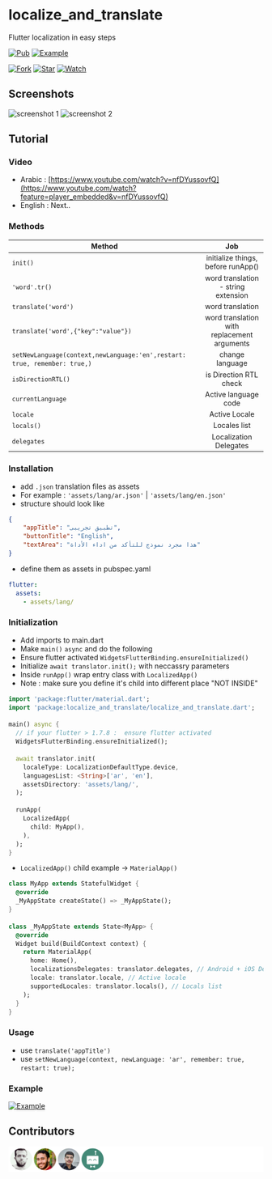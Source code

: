 # localize_and_translate

Flutter localization in easy steps

[![Pub](https://img.shields.io/badge/Localize%20And%20Translate-pub-blue)](https://pub.dev/packages/localize_and_translate)
[![Example](https://img.shields.io/badge/Example-Ex-success)](https://pub.dev/packages/localize_and_translate#-example-tab-)

[![Fork](https://img.shields.io/github/forks/msayed-net/localize_and_translate?style=social)](https://github.com/msayed-net/localize_and_translate/fork)
[![Star](https://img.shields.io/github/stars/msayed-net/localize_and_translate?style=social)](https://github.com/msayed-net/localize_and_translate/stargazers)
[![Watch](https://img.shields.io/github/watchers/msayed-net/localize_and_translate?style=social)](https://github.com/msayed-net/localize_and_translate/)  

## Screenshots

![screenshot 1](https://github.com/msayed-net/localize_and_translate/blob/master/screenshot1.jpeg?raw=true)
![screenshot 2](https://github.com/msayed-net/localize_and_translate/blob/master/screenshot2.jpeg?raw=true)

## Tutorial

### Video

* Arabic : [https://www.youtube.com/watch?v=nfDYussovfQ](https://www.youtube.com/watch?feature=player_embedded&v=nfDYussovfQ)
* English : Next..

### Methods

| Method        | Job           |
| ------------- |:-------------:|
| `init()` |initialize things, before runApp()|
| `'word'.tr()` |word translation - string extension|
| `translate('word')` |word translation |
| `translate('word',{"key":"value"})` |word translation with replacement arguments|
| `setNewLanguage(context,newLanguage:'en',restart: true, remember: true,)` |change language |
| `isDirectionRTL()` |is Direction RTL check |
| `currentLanguage` |Active language code |
| `locale` |Active Locale |
| `locals()` |Locales list |
| `delegates` |Localization Delegates |

### Installation

* add `.json` translation files as assets
* For example : `'assets/lang/ar.json'` | `'assets/lang/en.json'`
* structure should look like

``` json
{
    "appTitle": "تطبيق تجريبى", 
    "buttonTitle": "English", 
    "textArea": "هذا مجرد نموذج للتأكد من اداء الأداة"
}
```

* define them as assets in pubspec.yaml

``` yaml
flutter:
  assets:
    - assets/lang/
```

### Initialization

* Add imports to main.dart
* Make `main()` `async` and do the following
* Ensure flutter activated `WidgetsFlutterBinding.ensureInitialized()`  
* Initialize `await translator.init();` with neccassry parameters
* Inside `runApp()` wrap entry class with `LocalizedApp()`
* Note : make sure you define it's child into different place "NOT INSIDE"

``` dart
import 'package:flutter/material.dart';
import 'package:localize_and_translate/localize_and_translate.dart';

main() async {
  // if your flutter > 1.7.8 :  ensure flutter activated
  WidgetsFlutterBinding.ensureInitialized();

  await translator.init(
    localeType: LocalizationDefaultType.device,
    languagesList: <String>['ar', 'en'],
    assetsDirectory: 'assets/lang/',
  );

  runApp(
    LocalizedApp(
      child: MyApp(),
    ),
  );
}
```

* `LocalizedApp()` child example -> `MaterialApp()`

``` dart
class MyApp extends StatefulWidget {
  @override
  _MyAppState createState() => _MyAppState();
}

class _MyAppState extends State<MyApp> {
  @override
  Widget build(BuildContext context) {
    return MaterialApp(
      home: Home(),
      localizationsDelegates: translator.delegates, // Android + iOS Delegates
      locale: translator.locale, // Active locale
      supportedLocales: translator.locals(), // Locals list
    );
  }
}
```

### Usage

* use `translate('appTitle')`  
* use `setNewLanguage(context, newLanguage: 'ar', remember: true, restart: true);`

### Example

[![Example](https://img.shields.io/badge/Example-Ex-success)](https://pub.dev/packages/localize_and_translate#-example-tab-)

## Contributors

![Contributors List](./CONTRIBUTORS.svg)
